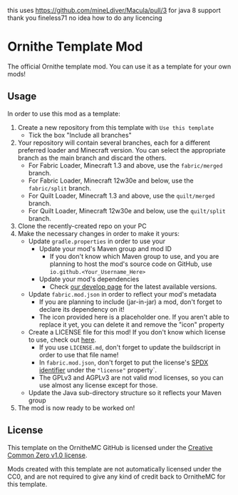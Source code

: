 this uses https://github.com/mineLdiver/Macula/pull/3 for java 8 support thank you fineless71
no idea how to do any licencing
# Ornithe Template Mod

The official Ornithe template mod. You can use it as a template for your own mods!

## Usage

In order to use this mod as a template:

1. Create a new repository from this template with `Use this template`
    - Tick the box "Include all branches"
2. Your repository will contain several branches, each for a different preferred loader and Minecraft version.
You can select the appropriate branch as the main branch and discard the others.
    - For Fabric Loader, Minecraft 1.3 and above, use the `fabric/merged` branch.
    - For Fabric Loader, Minecraft 12w30e and below, use the `fabric/split` branch.
    - For Quilt Loader, Minecraft 1.3 and above, use the `quilt/merged` branch.
    - For Quilt Loader, Minecraft 12w30e and below, use the `quilt/split` branch.
3. Clone the recently-created repo on your PC
4. Make the necessary changes in order to make it yours:
    - Update `gradle.properties` in order to use your 
        - Update your mod's Maven group and mod ID
            - If you don't know which Maven group to use, and you are planning to host the mod's source code on GitHub, use `io.github.<Your_Username_Here>`
        - Update your mod's dependencies
            - Check [our develop page](https://ornithemc.net/develop) for the latest available versions.
    - Update `fabric.mod.json` in order to reflect your mod's metadata
        - If you are planning to include (jar-in-jar) a mod, don't forget to declare its dependency on it!
        - The icon provided here is a placeholder one. If you aren't able to replace it yet, you can delete it and remove the "icon" property
    - Create a LICENSE file for this mod! If you don't know which license to use, check out [here](https://choosealicense.com/).
        - If you use `LICENSE.md`, don't forget to update the buildscript in order to use that file name!
        - In `fabric.mod.json`, don't forget to put the license's [SPDX identifier](https://spdx.org/licenses/) under the `"license"` property`.
        - The GPLv3 and AGPLv3 are not valid mod licenses, so you can use almost any license except for those.
    - Update the Java sub-directory structure so it reflects your Maven group
5. The mod is now ready to be worked on!

## License

This template on the OrnitheMC GitHub is licensed under the [Creative Common Zero v1.0 license](./LICENSE-TEMPLATE.md).

Mods created with this template are not automatically licensed under the CC0, and are not required to give any kind of credit back to OrnitheMC for this template.
